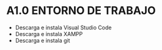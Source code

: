 # A1.0 ENTORNO DE TRABAJO

- Descarga e instala Visual Studio Code
- Descarga e instala XAMPP
- Descarga e instala git